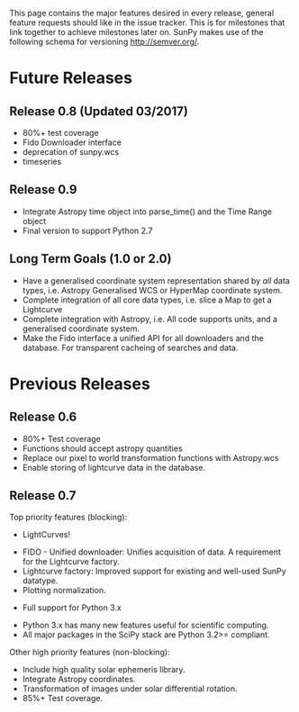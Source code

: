 This page contains the major features desired in every release, general feature requests should like in the issue tracker. This is for milestones that link together to achieve milestones later on. SunPy makes use of the following schema for versioning http://semver.org/.

# Future Releases

## Release 0.8 (Updated 03/2017)
* 80%+ test coverage
* Fido Downloader interface
* deprecation of sunpy.wcs
* timeseries

## Release 0.9

* Integrate Astropy time object into parse_time() and the Time Range object
* Final version to support Python 2.7

## Long Term Goals (1.0 or 2.0)
* Have a generalised coordinate system representation shared by *all* data types, i.e. Astropy Generalised WCS or HyperMap coordinate system.
* Complete integration of all core data types, i.e. slice a Map to get a Lightcurve
* Complete integration with Astropy, i.e. All code supports units, and a generalised coordinate system.
* Make the Fido interface a unified API for all downloaders and the database. For transparent cacheing of searches and data.



# Previous Releases


## Release 0.6
* 80%+ Test coverage
* Functions should accept astropy quantities
* Replace our pixel to world transformation functions with Astropy.wcs
* Enable storing of lightcurve data in the database.

## Release 0.7

Top priority features (blocking):
* LightCurves!
 - FIDO - Unified downloader: Unifies acquisition of data. A requirement for the Lightcurve factory.
 - Lightcurve factory: Improved support for existing and well-used SunPy datatype.
 - Plotting normalization.
* Full support for Python 3.x
 - Python 3.x has many new features useful for scientific computing.
 - All major packages in the SciPy stack are Python 3.2>= compliant.

Other high priority features (non-blocking):
* Include high quality solar ephemeris library.
* Integrate Astropy coordinates.
* Transformation of images under solar differential rotation.
* 85%+ Test coverage.
